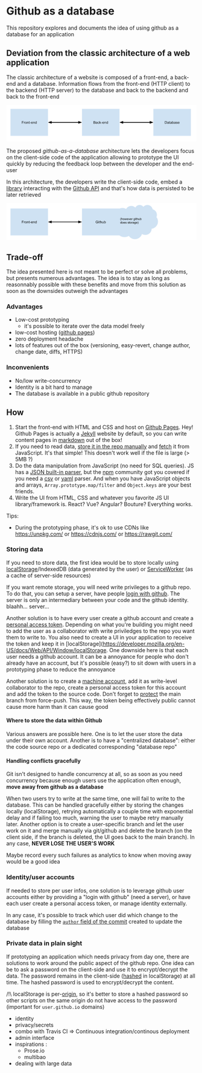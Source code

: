 # Github as a database

This repository explores and documents the idea of using github as a database for an application


## Deviation from the classic architecture of a web application

The classic architecture of a website is composed of a front-end, a back-end and a database. Information flows from the front-end (HTTP client) to the backend (HTTP server) to the database and back to the backend and back to the front-end

![classic web architecture](images/Classic-architecture.svg)

The proposed *github-as-a-database* architecture lets the developers focus on the client-side code of the application allowing to prototype the UI quickly by reducing the feedback loop between the developer and the end-user

In this architecture, the developers write the client-side code, embed a [library](https://www.npmjs.com/package/github-api) interacting with the [Github API](https://developer.github.com/v3/) and that's how data is persisted to be later retrieved

![Github as a database architecture](images/Github-as-a-database-architecture.svg)



## Trade-off

The idea presented here is not meant to be perfect or solve all problems, but presents numerous advantages. The idea is to stay as long as reasonnably possible with these benefits and move from this solution as soon as the downsides outweigh the advantages

### Advantages

- Low-cost prototyping
    - it's possible to iterate over the data model freely
- low-cost hosting ([github pages](https://pages.github.com/))
- zero deployment headache
- lots of features out of the box (versioning, easy-revert, change author, change date, diffs, HTTPS)


### Inconvenients

- No/low write-concurrency
- Identity is a bit hard to manage
- The database is available in a public github repository



## How

1. Start the front-end with HTML and CSS and host on [Github Pages](https://pages.github.com). Hey! Github Pages is actually a [Jekyll](http://jekyllrb.com/) website by default, so you can write content pages in [markdown](https://github.com/adam-p/markdown-here/wiki/Markdown-Cheatsheet) out of the box!
2. If you need to read data, [store it in the repo manually](https://help.github.com/articles/adding-a-file-to-a-repository/) and [fetch](https://developer.mozilla.org/en-US/docs/Web/API/GlobalFetch/fetch) it from JavaScript. It's that simple! This doesn't work well if the file is large (> 5MB ?)
3. Do the data manipulation from JavaScript (no need for SQL queries). JS has a [JSON built-in parser](https://developer.mozilla.org/fr/docs/Web/JavaScript/Reference/Objets_globaux/JSON/parse), but the [npm](http://npmjs.com/) community got you covered if you need a [csv](https://www.npmjs.com/package/d3-dsv#csvParse) or [yaml](https://www.npmjs.com/package/js-yaml) parser. And when you have JavaScript objects and arrays, `Array.prototype.map/filter` and `Object.keys` are your best friends.
4. Write the UI from HTML, CSS and whatever you favorite JS UI library/framework is. React? Vue? Angular? Bouture? Everything works.

Tips:
- During the prototyping phase, it's ok to use CDNs like https://unpkg.com/ or https://cdnjs.com/ or https://rawgit.com/


### Storing data

If you need to store data, the first idea would be to store locally using [localStorage](https://developer.mozilla.org/en-US/docs/Web/API/Window/localStorage)/IndexedDB (data generated by the user) or [ServiceWorker](https://developer.mozilla.org/en-US/docs/Web/API/Service_Worker_API) (as a cache of server-side resources)

If you want remote storage, you will need write privileges to a github repo. To do that, you can setup a server, have people [login with github](https://developer.github.com/v3/guides/basics-of-authentication/). The server is only an intermediary between your code and the github identity. blaahh... server...

Another solution is to have every user create a github account and create a [personal access token](https://help.github.com/articles/creating-a-personal-access-token-for-the-command-line/). Depending on what you're building you might need to add the user as a collaborator with write priviledges to the repo you want them to write to.
You also need to create a UI in your application to receive the token and keep it in [localStorage](https://developer.mozilla.org/en-US/docs/Web/API/Window/localStorage. One downside here is that each user needs a github account. It can be a annoyance for people who don't already have an account, but it's possible (easy?) to sit down with users in a prototyping phase to reduce the annoyance

Another solution is to create a [machine account](https://developer.github.com/v3/guides/managing-deploy-keys/#machine-users), add it as write-level collaborator to the repo, create a personal access token for this account and add the token to the source code. Don't forget to [protect](https://help.github.com/articles/about-protected-branches/) the main branch from force-push. This way, the token being effectively public cannot cause more harm than it can cause good


#### Where to store the data within Github

Various answers are possible here. One is to let the user store the data under their own account. Another is to have a "centralized database": either the code source repo or a dedicated corresponding "database repo"


#### Handling conflicts gracefully

Git isn't designed to handle concurrency at all, so as soon as you need concurrency because enough users use the application often enough, **move away from github as a database**

When two users try to write at the same time, one will fail to write to the database. This can be handled gracefully either by storing the changes locally (localStorage), retrying automatically a couple time with exponential delay and if failing too much, warning the user to maybe retry manually later. Another option is to create a user-specific branch and let the user work on it and merge manually via git/github and delete the branch (on the client side, if the branch is deleted, the UI goes back to the main branch). In any case, **NEVER LOSE THE USER'S WORK**

Maybe record every such failures as analytics to know when moving away would be a good idea


### Identity/user accounts

If needed to store per user infos, one solution is to leverage github user accounts either by providing a "login with github" (need a server), or have each user create a personal access token, or manage identity externally.

In any case, it's possible to track which user did which change to the database by filling the [`author` field of the commit](https://developer.github.com/v3/git/commits/#optional-parameters) created to update the database


### Private data in plain sight

If prototyping an application which needs privacy from day one, there are solutions to work around the public aspect of the github repo. One idea can be to ask a password on the client-side and use it to encrypt/decrypt the data. The password remains in the client-side ([hashed](https://www.owasp.org/index.php/Cryptographic_Storage_Cheat_Sheet#Architectural_Decision) in localStorage) at all time. The hashed password is used to encrypt/decrypt the content.

/!\ localStorage is per-[origin](https://html.spec.whatwg.org/multipage/origin.html#concept-origin), so it's better to store a hashed password so other scripts on the same origin do not have access to the password (important for `user.github.io` domains)






- identity
- privacy/secrets
- combo with Travis CI
    => Continuous integration/continous deployment
- admin interface
- inspirations : 
    - Prose.io
    - multibao
- dealing with large data


